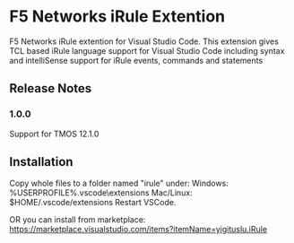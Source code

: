 # F5 Networks iRule Extention

F5 Networks iRule extention for Visual Studio Code. This extension gives TCL based iRule language support for Visual Studio Code including syntax and intelliSense support for iRule events, commands and statements

## Release Notes

### 1.0.0

Support for TMOS 12.1.0

## Installation

Copy whole files to a folder named "irule" under:
Windows: %USERPROFILE%\.vscode\extensions
Mac/Linux: $HOME/.vscode/extensions
Restart VSCode. 

OR you can install from marketplace: https://marketplace.visualstudio.com/items?itemName=yigituslu.iRule

